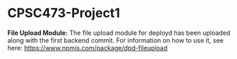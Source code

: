 # CPSC473-Project1
**File Upload Module:** The file upload module for deployd has been uploaded along with the first backend commit. For information on how to use it, see here: https://www.npmjs.com/package/dpd-fileupload

